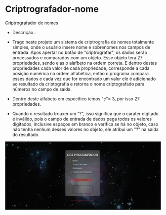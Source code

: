 # Criptrografador-nome
  Criptrografador de nomes
 * Descrição :

 - Trago neste projeto um sistema de criptrografia de nomes totalmente simples, onde o usuário insere nome e sobrenomes nos campos de entrada. Apos apertar no botão de "criptrografar", os dados serão processados e comparados com um objeto.
  Esse objeto tera 27 propriedades, sendo elas o alafbeto na ordem correta. E dentro destas propriedades cada valor de cada propriedade, corresponde a cada posição numérica na ordem alfabética, então o programa compara esses dados e cada vez que for encontrado um valor ele é adicionado ao resultado da criptografia e retorna o nome criptografado para números no campo de saída.

  * Dentro deste alfabeto em específico temos "ç"= 3, por isso 27 propriedades.

  * Quando o resultado trouxer um "?", isso significa que o carater digitado é inválido, pois o campo de entrada de dados pega todos os valores digitados, inclusive espaços em branco e verifica se há no objeto, caso não tenha nenhum desses valores no objeto, ele atribui um "?" na saída do resultado.

  ![alt text](cap.png)
